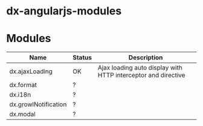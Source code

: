 dx-angularjs-modules
====================

# Modules

Name                 | Status | Description
---------------------|--------|------------
dx.ajaxLoading       | OK     | Ajax loading auto display with HTTP interceptor and directive
dx.format            | ?      | 
dx.i18n              | ?      |
dx.growlNotification | ?      |
dx.modal             | ?      |
